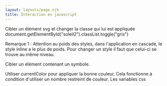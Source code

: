 ```yaml
---
layout: layouts/page.njk
title: Interaction en javascript
---
```


Cibler un élément svg et changer la classe qui lui est appliquée
document.getElementById("soleil2").classList.toggle("gris")

Remarque 1 : Attention au poids des styles, dans l'application en cascade, le style inline a le plus de poids. Pour changer un style il faut que celui-ci se trouve au même niveau.

Cibler un élément contenant un symbole.

Utiliser currentColor pour appliquer la bonne couleur,  Cela fonctionne à condition d'utiliser un nombre restreint de couleur.
Les variables css


